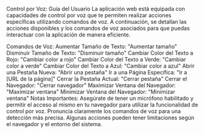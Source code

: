 Control por Voz: Guía del Usuario
La aplicación web está equipada con capacidades de control por voz que te permiten realizar acciones específicas utilizando comandos de voz. A continuación, se detallan las acciones disponibles y los comandos de voz asociados para que puedas interactuar con la aplicación de manera eficiente.

Comandos de Voz:
Aumentar Tamaño de Texto: "Aumentar tamaño"
Disminuir Tamaño de Texto: "Disminuir tamaño"
Cambiar Color del Texto a Rojo: "Cambiar color a rojo"
Cambiar Color del Texto a Verde: "Cambiar color a verde"
Cambiar Color del Texto a Azul: "Cambiar color a azul"
Abrir una Pestaña Nueva: "Abrir una pestaña"
Ir a una Página Específica: "Ir a [URL de la página]"
Cerrar la Pestaña Actual: "Cerrar pestaña"
Cerrar el Navegador: "Cerrar navegador"
Maximizar Ventana del Navegador: "Maximizar ventana"
Minimizar Ventana del Navegador: "Minimizar ventana"
Notas Importantes:
Asegúrate de tener un micrófono habilitado y permitir el acceso al mismo en tu navegador para utilizar la funcionalidad de control por voz.
Pronuncia claramente los comandos de voz para una detección más precisa.
Algunas acciones pueden tener limitaciones según el navegador y el entorno del sistema.
